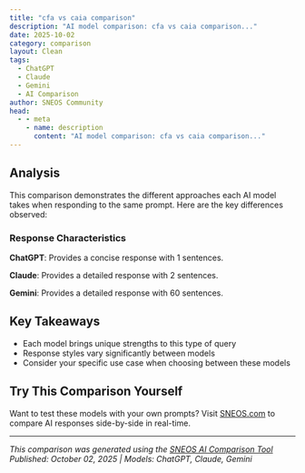 ```yaml
---
title: "cfa vs caia comparison"
description: "AI model comparison: cfa vs caia comparison..."
date: 2025-10-02
category: comparison
layout: Clean
tags:
  - ChatGPT
  - Claude
  - Gemini
  - AI Comparison
author: SNEOS Community
head:
  - - meta
    - name: description
      content: "AI model comparison: cfa vs caia comparison..."
---
```


<ChatComparison
  title="cfa vs caia comparison"
  prompt="cfa vs caia comparison"
  :responses='{
    "ChatGPT": "The CFA (Chartered Financial Analyst) and CAIA (Chartered Alternative Investment Analyst) designations are both respected credentials in the finance and investment industry, but they focus on different areas of expertise. Here’s a comparison of the two:\n\n### CFA (Chartered Financial Analyst)\n\n**Focus:**  \n- The CFA program primarily emphasizes investment management and financial analysis. It covers a broad range of topics including equity and fixed income analysis, portfolio management, financial reporting, economics, and ethics.\n\n**Structure:**  \n- The CFA program consists of three levels of exams. Candidates must pass all three levels to earn the designation.\n- Topics covered in the curriculum include:\n  - Ethics and Professional Standards\n  - Quantitative Methods\n  - Economics\n  - Financial Reporting and Analysis\n  - Corporate Finance\n  - Equity Investments\n  - Fixed Income\n  - Derivatives\n  - Alternative Investments\n  - Portfolio Management and Wealth Planning\n\n**Time Commitment:**  \n- Candidates typically spend an average of 300 hours preparing for each level. The entire program can take several years to complete.\n\n**Target Audience:**  \n- Ideal for professionals in investment analysis, portfolio management, and financial research, including roles in asset management, investment banking, and research.\n\n**Recognition:**  \n- The CFA is highly respected globally and is often considered a gold standard for investment professionals.\n\n---\n\n### CAIA (Chartered Alternative Investment Analyst)\n\n**Focus:**\n- The CAIA program specifically emphasizes alternative investments, including hedge funds, private equity, commodities, real estate, and other non-traditional investments.\n\n**Structure:**  \n- The CAIA program consists of two levels of exams. Candidates must pass both levels to earn the CAIA designation.\n- Topics covered in the curriculum include:\n  - Introduction to Alternative Investments\n  - Hedge Funds\n  - Private Equity\n  - Real Assets\n  - Risk Management and Due Diligence\n  - Portfolio Management in Alternative Investments\n\n**Time Commitment:**  \n- The preparation for each level typically requires around 200-300 hours of study, and the entire program may be completed in a shorter time frame compared to the CFA.\n\n**Target Audience:**  \n- Particularly suited for professionals working in hedge funds, private equity, and other alternative asset classes, including roles in asset management that focus on alternatives.\n\n**Recognition:**  \n- The CAIA designation is gaining recognition, particularly among firms that specialize in alternative investments, but it is still more niche compared to the CFA.\n\n---\n\n### Summary\n\n- **CFA** is best for those looking for a comprehensive foundation in traditional investment management, while **CAIA** is ideal for those who wish to specialize in alternative investments.\n- The CFA program is more extensive and takes longer to complete, while the CAIA program is shorter and more focused.\n- Both designations add significant value to careers in finance, but they cater to different segments of the investment landscape.\n\n### Conclusion\n\nChoosing between the CFA and CAIA depends on your career goals and areas of interest. If you&#39;re focused on a broad understanding of finance and investment management, the CFA might be the better choice. If your focus is primarily on alternative investments, then the CAIA could be more advantageous.",
    "Claude": "Here\u0027s a comprehensive comparison between the CFA (Chartered Financial Analyst) and CAIA (Chartered Alternative Investment Analyst) designations:\n\n## **Overview**\n\n**CFA (Chartered Financial Analyst)**\n- Covers broad investment management and analysis\n- Focus on traditional investments (stocks, bonds, derivatives)\n- Most recognized investment credential globally\n- Administered by CFA Institute\n\n**CAIA (Chartered Alternative Investment Analyst)**\n- Specialized focus on alternative investments\n- Covers hedge funds, private equity, real estate, commodities\n- Newer designation (established 2002)\n- Administered by CAIA Association\n\n## **Exam Structure**\n\n| Aspect | CFA | CAIA |\n|--------|-----|------|\n| **Levels** | 3 levels | 2 levels |\n| **Duration** | 3-5 years typically | 1-2 years typically |\n| **Format** | Level I: Multiple choice\u003Cbr\u003ELevel II: Item sets\u003Cbr\u003ELevel III: Essays \u002B item sets | Both levels: Multiple choice \u002B essays |\n| **Frequency** | Multiple times per year | Twice per year (March \u0026 September) |\n\n## **Curriculum Focus**\n\n**CFA Topics:**\n- Ethical and Professional Standards\n- Quantitative Methods\n- Economics\n- Financial Statement Analysis\n- Corporate Issuers\n- Equity Investments\n- Fixed Income\n- Derivatives\n- Alternative Investments\n- Portfolio Management\n\n**CAIA Topics:**\n- Professional Standards and Ethics\n- Introduction to Alternative Investments\n- Real Assets (REITs, commodities, natural resources)\n- Hedge Funds\n- Private Equity\n- Credit Instruments\n- Structured Products\n- Risk Management\n- Portfolio Management\n- Due Diligence\n\n## **Career Applications**\n\n**CFA is Better For:**\n- Portfolio management\n- Equity research\n- Investment banking\n- Financial planning\n- Corporate finance\n- General investment roles\n\n**CAIA is Better For:**\n- Hedge fund analysis\n- Private equity\n- Real estate investment\n- Commodity trading\n- Alternative investment consulting\n- Fund of funds management\n\n## **Requirements \u0026 Eligibility**\n\n**CFA Requirements:**\n- Bachelor\u0027s degree or equivalent work experience\n- 4,000 hours relevant work experience\n- Pass all 3 levels\n- Professional references\n\n**CAIA Requirements:**\n- Bachelor\u0027s degree or equivalent experience\n- 1 year relevant work experience\n- Pass both levels\n- Professional references\n\n## **Cost Comparison**\n\n**CFA Costs:**\n- Registration: ~$450\n- Level I: ~$1,000\n- Level II \u0026 III: ~$1,200 each\n- **Total: ~$3,850\u002B**\n\n**CAIA Costs:**\n- Each level: ~$1,400-1,500\n- **Total: ~$2,800-3,000**\n\n## **Difficulty \u0026 Pass Rates**\n\n**CFA:**\n- Generally lower pass rates (40-50%)\n- More comprehensive and demanding\n- Requires significant time commitment (300\u002B hours per level)\n\n**CAIA:**\n- Higher pass rates (60-70%)\n- More focused curriculum\n- Less time commitment (150-200 hours per level)\n\n## **Market Recognition**\n\n**CFA:**\n- Globally recognized gold standard\n- 190,000\u002B charterholders worldwide\n- Strong brand recognition across all finance sectors\n\n**CAIA:**\n- Growing recognition in alternatives space\n- 11,000\u002B charterholders worldwide\n- Highly respected in hedge funds and PE firms\n\n## **Which Should You Choose?**\n\n**Choose CFA if:**\n- You want broad investment knowledge\n- Seeking traditional finance roles\n- Want maximum career flexibility\n- Have 3-5 years to dedicate\n- Value global recognition\n\n**Choose CAIA if:**\n- You\u0027re focused on alternative investments\n- Already work in or target alts industry\n- Want faster completion\n- Have specific expertise in alternatives\n- Complement existing credentials\n\n**Consider Both if:**\n- You have significant experience\n- Work at institutional investment firms\n- Want to be an alternatives specialist with broad foundation\n\nMany professionals pursue CAIA after CFA to specialize in alternatives, making them complementary rather than competing designations.",
    "Gemini": "Let\u0027s break down the CFA (Chartered Financial Analyst) and CAIA (Chartered Alternative Investment Analyst) designations, highlighting their key differences and similarities to help you decide which one might be right for you.\n\n**CFA (Chartered Financial Analyst)**\n\n*   **Focus:** General investment management with a strong emphasis on portfolio management and security analysis.  Covers a broad range of asset classes, but typically with a focus on publicly traded securities.\n\n*   **Curriculum:**\n    *   **Level I:** Introduces core concepts and tools, focusing on ethical and professional standards, quantitative methods, economics, financial reporting and analysis, corporate finance, equity investments, fixed income, derivatives, and alternative investments.\n    *   **Level II:** Applies the tools and concepts learned in Level I to asset valuation, focusing on in-depth security analysis.\n    *   **Level III:** Focuses on portfolio management and wealth planning, integrating all the material learned in Levels I and II.\n\n*   **Ideal For:**\n    *   Aspiring portfolio managers\n    *   Equity analysts\n    *   Fixed income analysts\n    *   Research analysts\n    *   Consultants\n    *   Investment bankers\n    *   Anyone working in investment management roles focusing on traditional asset classes.\n\n*   **Difficulty:** Considered very challenging. Requires significant study time (300\u002B hours per level, on average).\n\n*   **Prerequisites:** Bachelor\u0027s degree (or equivalent) or be in the final year of your bachelor\u0027s degree program; or have four years of qualified professional work experience; or a combination of professional work experience and education that totals at least four years.  Requires passing all three levels and four years of qualified professional work experience.\n\n*   **Career Opportunities:** Portfolio management, equity research, fixed income research, investment banking, consulting, risk management, corporate finance. Strong brand recognition in traditional finance.\n\n*   **Cost:** Approximately $4,000-$5,000 USD for registration, exam fees, and study materials per level.  Plus membership fees.\n\n*   **Popularity:**  Very well-established and widely recognized globally in the investment management industry.  High saturation of charterholders in many markets.\n\n**CAIA (Chartered Alternative Investment Analyst)**\n\n*   **Focus:** Alternative investments, which include hedge funds, private equity, real estate, commodities, and other non-traditional asset classes.\n\n*   **Curriculum:**\n    *   **Level I:** Introduces the universe of alternative investments, covering asset classes, strategies, and their risk-return characteristics.  Includes professional standards and ethics.\n    *   **Level II:** Focuses on advanced topics in alternative investments, including due diligence, portfolio management, and current issues.\n\n*   **Ideal For:**\n    *   Hedge fund analysts\n    *   Private equity professionals\n    *   Real estate analysts\n    *   Fund of funds managers\n    *   Pension fund analysts responsible for alternative investment allocations\n    *   Anyone working in or seeking to work in the alternative investment space.\n\n*   **Difficulty:** Challenging, but generally considered less demanding than the CFA. Requires significant study time (200\u002B hours per level, on average).\n\n*   **Prerequisites:** Bachelor\u0027s degree (or equivalent) and one year of qualified professional experience; or four years of qualified professional experience. Requires passing both levels and demonstrating two years of qualified professional experience.\n\n*   **Career Opportunities:** Hedge fund management, private equity investing, real estate investing, fund of funds management, alternative investment consulting, institutional investment roles. Strong recognition within the alternatives industry.\n\n*   **Cost:** Approximately $4,000-$5,000 USD for registration, exam fees, and study materials per level. Plus membership fees.\n\n*   **Popularity:**  Growing in popularity as alternative investments become more prevalent in institutional portfolios.  Less saturated than the CFA.\n\n**Key Differences in a Table:**\n\n| Feature            | CFA                                    | CAIA                                      |\n|---------------------|-----------------------------------------|-------------------------------------------|\n| **Focus**           | General Investment Management           | Alternative Investments                   |\n| **Asset Classes**   | Publicly Traded Securities (primarily)  | Hedge Funds, Private Equity, Real Estate, Commodities, etc. |\n| **Curriculum Breadth**| Broader                                 | More focused                                 |\n| **Difficulty**      | Generally Considered More Difficult    | Generally Considered Less Difficult       |\n| **Brand Recognition**| Very High (globally)                 | High within the Alternatives Industry      |\n| **Target Audience** | Portfolio Managers, Equity Analysts, etc.| Hedge Fund Analysts, Private Equity Professionals, etc. |\n\n**Similarities:**\n\n*   **Ethical Standards:** Both programs emphasize ethical conduct and professional responsibility.\n*   **Rigorous Curriculum:** Both require significant dedication and study time.\n*   **Career Advancement:** Both can enhance career prospects and earning potential within their respective fields.\n*   **Continuing Education:** Both require ongoing continuing education to maintain the charter.\n*   **Exam Format:** Both are computer-based and multiple choice.\n\n**Which One Should You Choose?**\n\n*   **Choose CFA if:**\n    *   You\u0027re interested in a broad understanding of investment management.\n    *   You want to work primarily with publicly traded securities.\n    *   You desire a globally recognized designation with strong brand recognition.\n    *   You want to work in portfolio management, equity research, or fixed income analysis.\n    *   You\u0027re willing to commit a significant amount of time and effort to studying.\n*   **Choose CAIA if:**\n    *   You\u0027re specifically interested in alternative investments.\n    *   You want to work in hedge funds, private equity, real estate, or other alternative asset classes.\n    *   You prefer a more focused curriculum.\n    *   You are targeting roles in institutional asset allocation to alternative investments.\n\n**Can You Do Both?**\n\nYes, many professionals hold both the CFA and CAIA designations.  The CFA provides a solid foundation in investment management principles, while the CAIA provides specialized knowledge of alternative investments.  It demonstrates a broad and deep understanding of the investment landscape. However, consider your time constraints and career goals before pursuing both.  In some cases, one designation may be sufficient.\n\n**In summary:**\n\nThe CFA is a broader, more general investment management designation with greater global recognition. The CAIA is a more specialized designation focused on alternative investments.  Choose the designation that aligns best with your career goals and interests.  Consider the required time commitment and difficulty of each program.\n"
  }'
  published-date="14:12"
/>

## Analysis

This comparison demonstrates the different approaches each AI model takes when responding to the same prompt. Here are the key differences observed:

### Response Characteristics

**ChatGPT**: Provides a concise response with 1 sentences. 

**Claude**: Provides a detailed response with 2 sentences. 

**Gemini**: Provides a detailed response with 60 sentences. 

## Key Takeaways

- Each model brings unique strengths to this type of query
- Response styles vary significantly between models
- Consider your specific use case when choosing between these models

## Try This Comparison Yourself

Want to test these models with your own prompts? Visit [SNEOS.com](https://sneos.com) to compare AI responses side-by-side in real-time.

---

*This comparison was generated using the [SNEOS AI Comparison Tool](https://sneos.com)*
*Published: October 02, 2025 | Models: ChatGPT, Claude, Gemini*
